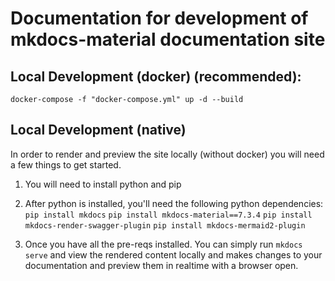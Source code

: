 
# Documentation for development of mkdocs-material documentation site

## Local Development (docker) (recommended):

`docker-compose -f "docker-compose.yml" up -d --build`

## Local Development (native)

In order to render and preview the site locally (without docker) you will need a few things to get started. 

1) You will need to install python and pip

2) After python is installed, you'll need the following python dependencies:
`pip install mkdocs`
`pip install mkdocs-material==7.3.4`
`pip install mkdocs-render-swagger-plugin`
`pip install mkdocs-mermaid2-plugin`

3) Once you have all the pre-reqs installed. You can simply run `mkdocs serve` and view the rendered content locally and makes changes to your documentation and preview them in realtime with a browser open. 
